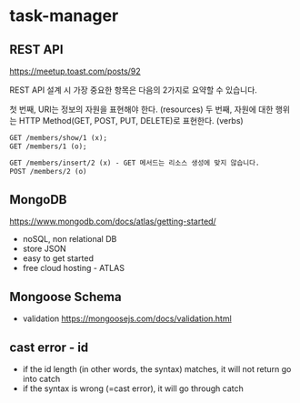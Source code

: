 # task-manager

## REST API

https://meetup.toast.com/posts/92

REST API 설계 시 가장 중요한 항목은 다음의 2가지로 요약할 수 있습니다.

첫 번째, URI는 정보의 자원을 표현해야 한다. (resources)
두 번째, 자원에 대한 행위는 HTTP Method(GET, POST, PUT, DELETE)로 표현한다. (verbs)

```md
GET /members/show/1 (x);
GET /members/1 (o);
```

```md
GET /members/insert/2 (x) - GET 메서드는 리소스 생성에 맞지 않습니다.
POST /members/2 (o)
```

## MongoDB

https://www.mongodb.com/docs/atlas/getting-started/

- noSQL, non relational DB
- store JSON
- easy to get started
- free cloud hosting - ATLAS

## Mongoose Schema

- validation
  https://mongoosejs.com/docs/validation.html

## cast error - id

- if the id length (in other words, the syntax) matches, it will not return go into catch
- if the syntax is wrong (=cast error), it will go through catch
